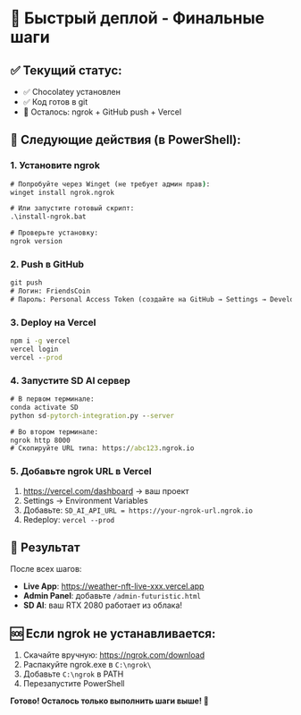 # 🚀 Быстрый деплой - Финальные шаги

## ✅ Текущий статус:
- ✅ Chocolatey установлен
- ✅ Код готов в git
- 🔄 Осталось: ngrok + GitHub push + Vercel

## 🎯 Следующие действия (в PowerShell):

### 1. Установите ngrok
```cmd
# Попробуйте через Winget (не требует админ прав):
winget install ngrok.ngrok

# Или запустите готовый скрипт:
.\install-ngrok.bat

# Проверьте установку:
ngrok version
```

### 2. Push в GitHub  
```cmd
git push
# Логин: FriendsCoin
# Пароль: Personal Access Token (создайте на GitHub → Settings → Developer settings → Personal access tokens)
```

### 3. Deploy на Vercel
```cmd
npm i -g vercel
vercel login
vercel --prod
```

### 4. Запустите SD AI сервер
```cmd
# В первом терминале:
conda activate SD
python sd-pytorch-integration.py --server

# Во втором терминале:
ngrok http 8000
# Скопируйте URL типа: https://abc123.ngrok.io
```

### 5. Добавьте ngrok URL в Vercel
1. https://vercel.com/dashboard → ваш проект
2. Settings → Environment Variables  
3. Добавьте: `SD_AI_API_URL = https://your-ngrok-url.ngrok.io`
4. Redeploy: `vercel --prod`

## 🎉 Результат
После всех шагов:
- **Live App**: https://weather-nft-live-xxx.vercel.app
- **Admin Panel**: добавьте `/admin-futuristic.html`
- **SD AI**: ваш RTX 2080 работает из облака!

## 🆘 Если ngrok не устанавливается:
1. Скачайте вручную: https://ngrok.com/download
2. Распакуйте ngrok.exe в `C:\ngrok\`
3. Добавьте `C:\ngrok` в PATH
4. Перезапустите PowerShell

**Готово! Осталось только выполнить шаги выше! 🚀**